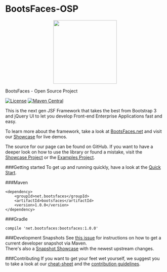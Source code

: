 BootsFaces-OSP
==============

<p align="center">
    <img src="http://www.bootsfaces.net/javax.faces.resource/bsf.full.teal.png.jsf?ln=images" width="200">
</p>

BootsFaces - Open Source Project

[![License](https://img.shields.io/:license-Apache2-blue.svg)](http://www.apache.org/licenses/LICENSE-2.0)
[![Maven Central](https://maven-badges.herokuapp.com/maven-central/net.bootsfaces/bootsfaces/badge.svg)](https://maven-badges.herokuapp.com/maven-central/net.bootsfaces/bootsfaces)

This is the next gen JSF Framework that takes the best from Bootstrap 3 and jQuery UI to let you develop Front-end Enterprise Applications fast and easy.

To learn more about the framework, take a look at  [BootsFaces.net](http://www.bootsfaces.net/) and visit our [Showcase](http://showcase.bootsfaces.net) for live demos.

The source for our page can be found on GitHub. If you want to have a deeper look on how to use the library or found a mistake, visit the [Showcase Project](https://github.com/TheCoder4eu/BootsFacesWeb) or the [Examples Project](https://github.com/TheCoder4eu/BootsFaces-examples).


###Getting started
To get up and running quickly, have a look at the [Quick Start](http://www.bootsfaces.net/quick-start.jsf).


###Maven

    <dependency>
        <groupId>net.bootsfaces</groupId>
        <artifactId>bootsfaces</artifactId>
        <version>1.0.0</version>
    </dependency>

###Gradle

    compile 'net.bootsfaces:bootsfaces:1.0.0'

###Development Snapshots
See [this issue](https://github.com/TheCoder4eu/BootsFaces-OSP/issues/369) for instructions on how to get a current developer snapshot via Maven.  
There's also a [Snapshot Showcase](http://www3.bootsfaces.net/Showcase/) with the newest upstream changes.

###Contributing
If you want to get your feet wet yourself, we suggest you to take a look at our [cheat-sheet](cheat-sheet.md) and the [contribution guidelines](CONTRIBUTING.md).

